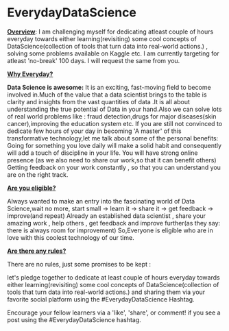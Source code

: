 # EverydayDataScience

<strong><u>Overview</u></strong>:
I am challenging myself for dedicating atleast couple of hours everyday towards either learning(revisiting) some cool concepts of DataScience(collection of tools that turn data into real-world actions.) , solving some problems available on Kaggle etc. I am currently targeting for atleast 'no-break' 100 days.
I will request the same from you.


<strong><u>Why Everyday?</strong></u>

<strong>Data Science is awesome:</strong>
It is an exciting, fast-moving field to become involved in.Much of the value that a data scientist brings to the table is clarity and insights from the vast quantities of data .It is all about understanding the true potential of Data in your hand.Also we can solve lots of real world problems like : fraud detection,drugs for major diseases(skin cancer),improving the education system etc.
If you are still not convinced to dedicate few hours of your day in becoming 'A master' of this transformative technology,let me talk about some of the personal benefits:
Going for something you love daily will make a solid habit and consequently will add a touch of discipline in your life.
You will have strong online presence (as we also need to share our work,so that it can benefit others)
Getting feedback on your work constantly , so that you can understand you are on the right track.




<strong><u>Are you eligible?</strong></u>

Always wanted to make an entry into the fascinating world of Data Science,wait no more, start small -> learn it -> share it -> get feedback -> improve(and repeat)
Already an established data scientist , share your amazing work , help others , get feedback and improve further(as they say: there is always room for improvement)
So,Everyone is eligible who are in love with this coolest technology of our time.




<strong><u>Are there any rules?</u></strong>

There are no rules, just some promises to be kept :

let's pledge together to dedicate at least couple of hours everyday towards either learning(revisiting) some cool concepts of DataScience(collection of tools that turn data into real-world actions.) and sharing them via your favorite social platform using the #EverydayDataScience Hashtag.

Encourage your fellow learners via a 'like', 'share', or comment! if you see a post using the #EverydayDataScience hashtag.
